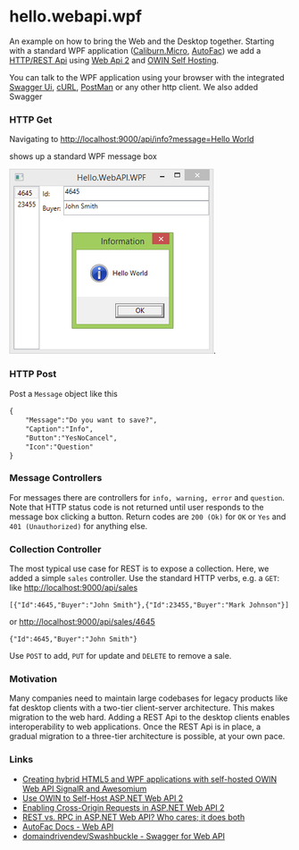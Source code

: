 # hello.webapi.wpf

An example on how to bring the Web and the Desktop together. Starting with a standard WPF application ([Caliburn.Micro](http://caliburnmicro.com/), [AutoFac](http://autofac.org/)) we add a [HTTP/REST Api](http://en.wikipedia.org/wiki/Representational_state_transfer) using [Web Api 2](http://www.asp.net/web-api) and [OWIN Self Hosting](http://www.asp.net/web-api/overview/hosting-aspnet-web-api/use-owin-to-self-host-web-api).

You can talk to the WPF application using your browser with the integrated [Swagger Ui](http://localhost:9000/swagger), [cURL](http://curl.haxx.se/), [PostMan](https://www.getpostman.com/) or any other http client. We also added Swagger

### HTTP Get

Navigating to [http://localhost:9000/api/info?message=Hello World](http://localhost:9000/api/info?message=Hello%20World)

shows up a standard WPF message box

![](hello.webapi.wpf.png).

### HTTP Post

Post a `Message` object like this

	{
    	"Message":"Do you want to save?",
	    "Caption":"Info",
    	"Button":"YesNoCancel",
	    "Icon":"Question"
	}

### Message Controllers

For messages there are controllers for `info, warning, error` and `question`. Note that HTTP status code is not returned until user responds to the message box clicking a button. Return codes are `200 (Ok)` for `OK` or `Yes` and `401 (Unauthorized)` for anything else.

### Collection Controller

The most typical use case for REST is to expose a collection. Here, we added a simple `sales` controller. Use the standard HTTP verbs, e.g. a `GET`: like	[http://localhost:9000/api/sales](http://localhost:9000/api/sales)

	[{"Id":4645,"Buyer":"John Smith"},{"Id":23455,"Buyer":"Mark Johnson"}]

or [http://localhost:9000/api/sales/4645](http://localhost:9000/api/sales/4645)
	
	{"Id":4645,"Buyer":"John Smith"} 

Use `POST` to add, `PUT` for update and `DELETE` to remove a sale. 

### Motivation

Many companies need to maintain large codebases for legacy products like fat desktop clients with a two-tier client-server architecture. This makes migration to the web hard. Adding a REST Api to the desktop clients enables interoperability to web applications. Once the REST Api is in place, a gradual migration to a three-tier architecture is possible, at your own pace.

### Links

- [Creating hybrid HTML5 and WPF applications with self-hosted OWIN Web API SignalR and Awesomium](http://galratner.com/blogs/net/archive/2014/01/31/creating-hybrid-html5-and-wpf-applications-with-self-hosted-owin-web-api-signalr-and-awesomium.aspx)
- [Use OWIN to Self-Host ASP.NET Web API 2](http://www.asp.net/web-api/overview/hosting-aspnet-web-api/use-owin-to-self-host-web-api)
- [Enabling Cross-Origin Requests in ASP.NET Web API 2](http://www.asp.net/web-api/overview/security/enabling-cross-origin-requests-in-web-api)
- [REST vs. RPC in ASP.NET Web API? Who cares; it does both](http://encosia.com/rest-vs-rpc-in-asp-net-web-api-who-cares-it-does-both/)
- [AutoFac Docs - Web API](http://docs.autofac.org/en/latest/integration/webapi.html)
- [domaindrivendev/Swashbuckle - Swagger for Web API](https://github.com/domaindrivendev/Swashbuckle)